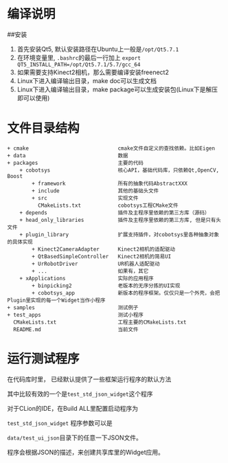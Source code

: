 

# 编译说明


##安装

1. 首先安装Qt5, 默认安装路径在Ubuntu上一般是`/opt/Qt5.7.1`
2. 在环境变量里, `.bashrc`的最后一行加上
    `export QT5_INSTALL_PATH=/opt/Qt5.7.1/5.7/gcc_64`
3. 如果需要支持Kinect2相机，那么需要编译安装freenect2
4. Linux下进入编译输出目录，make doc可以生成文档
5. Linux下进入编译输出目录，make package可以生成安装包(Linux下是解压即可以使用)


# 文件目录结构

```
+ cmake                             cmake文件自定义的查找依赖。比如Eigen
+ data                              数据
+ packages                          主要的代码
    + cobotsys                      核心API，基础代码库，只依赖Qt,OpenCV, Boost
        + framework                 所有的抽象代码AbstractXXX
        + include                   其他的基础头文件
        + src                       实现文件
          CMakeLists.txt            cobotsys工程CMake文件
    + depends                       插件及主程序里依赖的第三方库（源码）
    + head_only_libraries           插件及主程序里依赖的第三方库, 但是只有头文件
    + plugin_library                扩展支持插件，对cobotsys里各种抽象对象的具体实现
        + Kinect2CameraAdapter      Kinect2相机的适配驱动
        + QtBasedSimpleController   Kinect2相机的简易UI
        + UrRobotDriver             UR机器人适配驱动
        + ...                       如果有，其它
    + xApplications                 实际的应用程序
        + binpicking2               老版本的无序分拣的UI实现
        + cobotsys_app              新版本的程序框架。仅仅只是一个外壳，会把Plugin里实现的每一个Widget当作小程序
+ samples                           测试例子
+ test_apps                         测试小程序
  CMakeLists.txt                    工程主要的CMakeLists.txt
  README.md                         当前文件
```


# 运行测试程序

在代码库时里， 已经默认提供了一些框架运行程序的默认方法

其中比较有效的一个是`test_std_json_widget`这个程序

对于CLion的IDE，在Build ALL里配置启动程序为

`test_std_json_widget` 程序参数可以是

`data/test_ui_json`目录下的任意一下JSON文件。

程序会根据JSON的描述，来创建共享库里的Widget应用。


